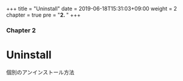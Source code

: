 +++
title = "Uninstall"
date = 2019-06-18T15:31:03+09:00
weight = 2
chapter = true
pre = "<b>2. </b>"
+++

### Chapter 2

# Uninstall

個別のアンインストール方法